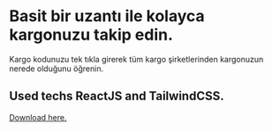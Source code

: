 # Basit bir uzantı ile kolayca kargonuzu takip edin.

Kargo kodunuzu tek tıkla girerek tüm kargo şirketlerinden kargonuzun nerede olduğunu öğrenin.

## Used techs ReactJS and TailwindCSS.

<a href="https://www36.zippyshare.com/v/B3wlkwCu/file.html">Download here. </a>

